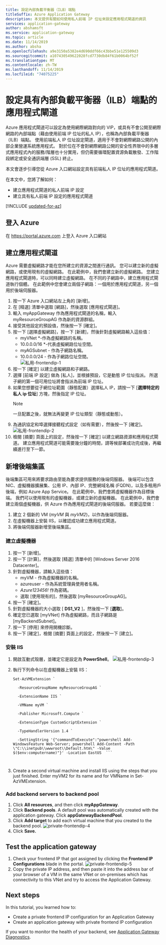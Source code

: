 ```yaml
---
title: 設定內部負載平衡器（ILB）端點
titleSuffix: Azure Application Gateway
description: 本文提供有關如何使用私人前端 IP 位址來設定應用程式閘道的資訊
services: application-gateway
author: abshamsft
ms.service: application-gateway
ms.topic: article
ms.date: 11/14/2019
ms.author: absha
ms.openlocfilehash: a9e3150a5382e4d690ddf66c43bbe51e125509d3
ms.sourcegitcommit: a107430549622028fcd7730db84f61b0064bf52f
ms.translationtype: MT
ms.contentlocale: zh-TW
ms.lasthandoff: 11/14/2019
ms.locfileid: "74075225"
---
```

# <a name="configure-an-application-gateway-with-an-internal-load-balancer-ilb-endpoint"></a>設定具有內部負載平衡器（ILB）端點的應用程式閘道

Azure 應用程式閘道可以設定為使用網際網路對向的 VIP，或具有不會公開至網際網路的內部端點（藉由使用前端 IP 位址的私人 IP），也稱為內部負載平衡器（ILB）端點。 使用前端私人 IP 位址設定閘道，適用于不會對網際網路公開的內部企業營運系統應用程式。 對於位在不會對網際網路公開的安全性界限中的多層式應用程式內的服務/階層也十分實用，但仍需要循環配置資源負載散發、工作階段綁定或安全通訊端層 (SSL) 終止。

本文會逐步引導您從 Azure 入口網站設定具有前端私人 IP 位址的應用程式閘道。

在本文中，您將了解如何：

- 建立應用程式閘道的私人前端 IP 設定
- 建立具有私人前端 IP 設定的應用程式閘道


[!INCLUDE [updated-for-az](../../includes/updated-for-az.md)]

## <a name="log-in-to-azure"></a>登入 Azure

在 <https://portal.azure.com> 上登入 Azure 入口網站

## <a name="create-an-application-gateway"></a>建立應用程式閘道

Azure 需要虛擬網路才能在您所建立的資源之間進行通訊。 您可以建立新的虛擬網路，或使用現有的虛擬網路。 在此範例中，我們會建立新的虛擬網路。 您建立應用程式閘道時，可以同時建立虛擬網路。 在不同的子網路中，建立應用程式閘道執行個體。 在此範例中您會建立兩個子網路：一個用於應用程式閘道，另一個用於後端伺服器。

1. 按一下 Azure 入口網站左上角的 [新增]。
2. 在 [精選] 清單中選取 [網路]，然後選取 [應用程式閘道]。
3. 輸入 myAppGateway 作為應用程式閘道的名稱，輸入 myResourceGroupAG 作為新的資源群組。
4. 接受其他設定的預設值，然後按一下 [確定]。
5. 按一下 [選擇虛擬網路]，按一下 [新建]，然後針對虛擬網路輸入這些值：
   - myVNet *-作為虛擬網路的名稱。
   - 10.0.0.0/16 *-代表虛擬網路位址空間。
   - myAGSubnet - 作為子網路名稱。
   - 10.0.0.0/24 - 作為子網路位址空間。  
     ![私用-frontendip-1](./media/configure-application-gateway-with-private-frontend-ip/private-frontendip-1.png)
6. 按一下 [確定] 以建立虛擬網路和子網路。
7. 選擇 [前端 IP 設定] 做為 [私人]，並根據預設，它是動態 IP 位址指派。 所選子網的第一個可用位址將會指派為前端 IP 位址。
8. 如果您想要從子網位址範圍（靜態配置）選擇私人 IP，請按一下 [**選擇特定的私人 ip 位址**] 方塊，然後指定 IP 位址。
   > [!NOTE]
   > 一旦配置之後，就無法再變更 IP 位址類型（靜態或動態）。
9. 為通訊協定和埠選擇接聽程式設定（如有需要），然後按一下 [確定]。
    ![私用-frontendip-2](./media/configure-application-gateway-with-private-frontend-ip/private-frontendip-2.png)
10. 檢閱 [摘要] 頁面上的設定，然後按一下 [確定] 以建立網路資源和應用程式閘道。 建立應用程式閘道可能需要幾分鐘的時間，請等候部署成功完成後，再繼續進行至下一節。

## <a name="add-backend-pool"></a>新增後端集區

後端集區可用來將要求路由至能為要求提供服務的後端伺服器。 後端可以包含 NIC、虛擬機器擴展集、公用 IP、內部 IP、完整網域名稱 (FQDN)，以及多租用戶後端，例如 Azure App Service。 在此範例中，我們會將虛擬機器作為目標後端。 我們可以使用現有的虛擬機器，或建立新的虛擬機器。 在此範例中，我們會建立兩個虛擬機器，供 Azure 作為應用程式閘道的後端伺服器。 若要這麼做：

1. 建立 2 個新的 VM (*myVM* 與 *myVM2*)，以作為後端伺服器。
2. 在虛擬機器上安裝 IIS，以確認成功建立應用程式閘道。
3. 將後端伺服器新增至後端集區。

### <a name="create-a-virtual-machine"></a>建立虛擬機器

1. 按一下 [新增]。
2. 按一下 [計算]，然後選取 [精選] 清單中的 [Windows Server 2016 Datacenter]。
3. 針對虛擬機器，請輸入這些值：
   - myVM - 作為虛擬機器的名稱。
   - azureuser - 作為系統管理員使用者名稱。
   - *Azure123456!* 作為密碼。
   - 選取 [使用現有的]，然後選取 [myResourceGroupAG]。
4. 按一下 [確定]。
5. 針對虛擬機器的大小選取 [ **DS1_V2** ]，然後按一下 [**選取**]。
6. 確定您已選取 [myVNet] 作為虛擬網路，而且子網路是 [myBackendSubnet]。
7. 按一下 [停用] 來停用開機診斷。
8. 按一下 [確定]，檢閱 [摘要] 頁面上的設定，然後按一下 [建立]。

### <a name="install-iis"></a>安裝 IIS

1. 開啟互動式殼層，並確定它是設定為 **PowerShell**。
    ![私用-frontendip-3](./media/configure-application-gateway-with-private-frontend-ip/private-frontendip-3.png)
2. 執行下列命令以在虛擬機器上安裝 IIS：

   ```azurepowershell
   Set-AzVMExtension `
   
     -ResourceGroupName myResourceGroupAG `
   
     -ExtensionName IIS `
   
     -VMName myVM `
   
     -Publisher Microsoft.Compute `
   
     -ExtensionType CustomScriptExtension `
   
     -TypeHandlerVersion 1.4 `
   
     -SettingString '{"commandToExecute":"powershell Add-WindowsFeature Web-Server; powershell Add-Content -Path \"C:\\inetpub\\wwwroot\\Default.htm\" -Value $($env:computername)"}' -Location EastUS  ```



3. Create a second virtual machine and install IIS using the steps that you just finished. Enter myVM2 for its name and for VMName in Set-AzVMExtension.

### Add backend servers to backend pool

1. Click **All resources**, and then click **myAppGateway**.
2. Click **Backend pools**. A default pool was automatically created with the application gateway. Click **appGatewayBackendPool**.
3. Click **Add target** to add each virtual machine that you created to the backend pool.
   ![private-frontendip-4](./media/configure-application-gateway-with-private-frontend-ip/private-frontendip-4.png)
4. Click **Save.**

## Test the application gateway

1. Check your frontend IP that got assigned by clicking the **Frontend IP Configurations** blade in the portal.
    ![private-frontendip-5](./media/configure-application-gateway-with-private-frontend-ip/private-frontendip-5.png)
2. Copy the private IP address, and then paste it into the address bar of your browser of a VM in the same VNet or on-premises which has connectivity to this VNet and try to access the Application Gateway.

## Next steps

In this tutorial, you learned how to:

- Create a private frontend IP configuration for an Application Gateway
- Create an application gateway with private frontend IP configuration

If you want to monitor the health of your backend, see [Application Gateway Diagnostics](https://docs.microsoft.com/azure/application-gateway/application-gateway-diagnostics).
